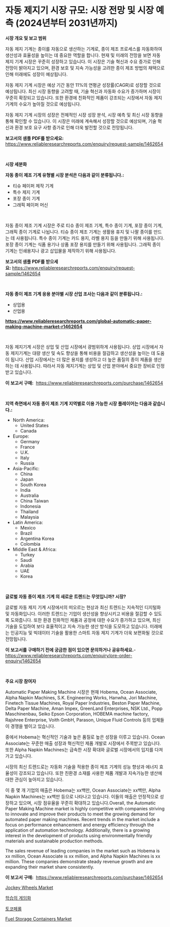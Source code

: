 <p><h1>자동 제지기 시장 규모: 시장 전망 및 시장 예측 (2024년부터 2031년까지)</h1></p><p><strong>시장 개요 및 보고 범위</strong></p>
<p><p>자동 제지 기계는 종이를 자동으로 생산하는 기계로, 종이 제조 프로세스를 자동화하여 생산성과 효율성을 높이는 데 중요한 역할을 합니다. 현재 및 미래의 전망을 보면 자동 제지 기계 시장은 꾸준히 성장하고 있습니다. 이 시장은 기술 혁신과 수요 증가로 인해 전망이 밝아지고 있으며, 환경 보호 및 지속 가능성을 고려한 종이 제조 방법의 채택으로 인해 미래에도 성장이 예상됩니다.</p><p>자동 제지 기계 시장은 예상 기간 동안 11%의 연평균 성장률(CAGR)로 성장할 것으로 예상됩니다. 최신 시장 동향을 고려할 때, 기술 혁신과 자동화 수요가 증가하며 시장이 꾸준히 확장되고 있습니다. 또한 환경에 친화적인 제품이 강조되는 시장에서 자동 제지 기계의 수요가 높아질 것으로 예상됩니다.</p><p>자동 제지 기계 시장의 성장은 전체적인 시장 성장 분석, 시장 예측 및 최신 시장 동향을 통해 확인할 수 있습니다. 이 시장은 미래에 계속해서 성장할 것으로 예상되며, 기술 혁신과 환경 보호 요구 사항 증가로 인해 더욱 발전할 것으로 전망됩니다.</p></p>
<p><strong>보고서의 샘플 PDF를 받으세요:</strong> <a href="https://www.reliableresearchreports.com/enquiry/request-sample/1462654">https://www.reliableresearchreports.com/enquiry/request-sample/1462654</a></p>
<p>&nbsp;</p>
<p><strong>시장 세분화</strong></p>
<p><strong>자동 종이 제조 기계 유형별 시장 분석은 다음과 같이 분류됩니다.:</strong></p>
<p><ul><li>티슈 페이퍼 제작 기계</li><li>특수 제지 기계</li><li>포장 종이 기계</li><li>그래픽 페이퍼 머신</li></ul></p>
<p>&nbsp;</p>
<p><p>자동 종이 제조 기계 시장은 주로 티슈 종이 제조 기계, 특수 종이 기계, 포장 종이 기계, 그래픽 종이 기계로 나뉩니다. 티슈 종이 제조 기계는 생활용 휴지 및 나팔 종이를 만드는 데 사용됩니다. 특수 종이 기계는 카드 용지, 라벨 용지 등을 만들기 위해 사용됩니다. 포장 종이 기계는 식품 용기나 상품 포장 용지를 만들기 위해 사용됩니다. 그래픽 종이 기계는 인쇄용지나 광고 삽입물을 제작하기 위해 사용됩니다.</p></p>
<p><strong>보고서의 샘플 PDF를 받으세요:</strong>&nbsp;<a href="https://www.reliableresearchreports.com/enquiry/request-sample/1462654">https://www.reliableresearchreports.com/enquiry/request-sample/1462654</a></p>
<p>&nbsp;</p>
<p><strong> 자동 종이 제조 기계 응용 분야별 시장 산업 조사는 다음과 같이 분류됩니다.:</strong></p>
<p><ul><li>상업용</li><li>산업용</li></ul></p>
<p><strong><a href="https://www.reliableresearchreports.com/global-automatic-paper-making-machine-market-r1462654">https://www.reliableresearchreports.com/global-automatic-paper-making-machine-market-r1462654</a></strong></p>
<p>&nbsp;</p>
<p><p>자동 제지기계 시장은 상업 및 산업 시장에서 광범위하게 사용됩니다. 상업 시장에서 자동 제지기계는 대량 생산 및 속도 향상을 통해 비용을 절감하고 생산성을 높이는 데 도움이 됩니다. 산업 시장에서는 더 많은 용지를 생성하고 더 높은 품질의 종이 제품을 생산하는 데 사용됩니다. 따라서 자동 제지기계는 상업 및 산업 분야에서 중요한 장비로 인정받고 있습니다.</p></p>
<p><strong>이 보고서 구매:</strong>&nbsp; <a href="https://www.reliableresearchreports.com/purchase/1462654">https://www.reliableresearchreports.com/purchase/1462654</a></p>
<p>&nbsp;</p>
<p><strong>지역 측면에서 자동 종이 제조 기계 지역별로 이용 가능한 시장 플레이어는 다음과 같습니다.:</strong></p>
<p><ul>
    <li>
        North America:
        <ul>
            <li>United States</li>
            <li>Canada</li>
        </ul>
    </li>
    <li>
        Europe:
        <ul>
            <li>Germany</li>
            <li>France</li>
            <li>U.K.</li>
            <li>Italy</li>
            <li>Russia</li>
        </ul>
    </li>
    <li>
        Asia-Pacific:
        <ul>
            <li>China</li>
            <li>Japan</li>
            <li>South Korea</li>
            <li>India</li>
            <li>Australia</li>
            <li>China Taiwan</li>
            <li>Indonesia</li>
            <li>Thailand</li>
            <li>Malaysia</li>
        </ul>
    </li>
    <li>
        Latin America:
        <ul>
            <li>Mexico</li>
            <li>Brazil</li>
            <li>Argentina Korea</li>
            <li>Colombia</li>
        </ul>
    </li>
    <li>
        Middle East & Africa:
        <ul>
            <li>Turkey</li>
            <li>Saudi</li>
            <li>Arabia</li>
            <li>UAE</li>
            <li>Korea</li>
        </ul>
    </li>
    </ul></p>
<p>&nbsp;</p>
<p><strong>글로벌 자동 종이 제조 기계 의 새로운 트렌드는 무엇입니까? 시장?</strong></p>
<p><p>글로벌 자동 제지 기계 시장에서의 떠오르는 현상과 최신 트렌드는 지속적인 디지털화 및 자동화입니다. 이러한 트렌드는 기업이 생산성을 향상시키고 비용을 절감할 수 있도록 도와줍니다. 또한 환경 친화적인 제품과 공정에 대한 수요가 증가하고 있으며, 최신 기술을 도입하여 보다 효율적이고 지속 가능한 생산 방식을 도모하고 있습니다. 미래에는 인공지능 및 빅데이터 기술을 활용한 스마트 자동 제지 기계가 더욱 보편화될 것으로 전망됩니다.</p></p>
<p><strong>이 보고서를 구매하기 전에 궁금한 점이 있으면 문의하거나 공유하세요.</strong>- <a href="https://www.reliableresearchreports.com/enquiry/pre-order-enquiry/1462654">https://www.reliableresearchreports.com/enquiry/pre-order-enquiry/1462654</a></p>
<p>&nbsp;</p>
<p><strong>주요 시장 참여자</strong></p>
<p><p>Automatic Paper Making Machine 시장은 현재 Hobema, Ocean Associate, Alpha Napkin Machines, S.K. Engineering Works, Hanwha, Jori Machine, Finetech Tissue Machines, Royal Paper Industries, Beston Paper Machine, Delta Paper Machine, Aman Impex, GreenLand Enterprises, NSK Ltd., Popp Maschinenbau, Seiko Epson Corporation, HOBEMA machine factory, Rajshree Enterprise, Voith GmbH, Parason, Unique Fluid Controls 등의 업체들이 경쟁을 벌이고 있습니다.</p><p>중에서 Hobema는 혁신적인 기술과 높은 품질로 높은 성장을 이루고 있습니다. Ocean Associate는 꾸준한 매출 성장과 혁신적인 제품 개발로 시장에서 주목받고 있습니다. 또한 Alpha Napkin Machines는 급속한 시장 확대와 글로벌 시장에서의 입지를 다져가고 있습니다.</p><p>시장의 최신 트렌드로는 자동화 기술을 적용한 종이 제조 기계의 성능 향상과 에너지 효율성이 강조되고 있습니다. 또한 친환경 소재를 사용한 제품 개발과 지속가능한 생산에 대한 관심이 높아지고 있습니다.</p><p>이 중 몇 개 기업의 매출은 Hobema는 xx백만, Ocean Associate는 xx백만, Alpha Napkin Machines는 xx백만 등으로 나타나고 있습니다. 이들의 매출은 안정적으로 성장하고 있으며, 시장 점유율을 꾸준히 확대하고 있습니다.Overall, the Automatic Paper Making Machine market is highly competitive with companies striving to innovate and improve their products to meet the growing demand for automated paper making machines. Recent trends in the market include a focus on performance enhancement and energy efficiency through the application of automation technology. Additionally, there is a growing interest in the development of products using environmentally friendly materials and sustainable production methods.</p><p>The sales revenue of leading companies in the market such as Hobema is xx million, Ocean Associate is xx million, and Alpha Napkin Machines is xx million. These companies demonstrate steady revenue growth and are expanding their market share consistently.</p></p>
<p><strong>이 보고서 구매:</strong>&nbsp;&nbsp;<a href="https://www.reliableresearchreports.com/purchase/1462654">https://www.reliableresearchreports.com/purchase/1462654</a></p>
<p><p><a href="https://github.com/prosalinda88/Market-Research-Report-List-4/blob/main/jockey-wheels-market.md">Jockey Wheels Market</a></p><p><a href="https://medium.com/@wilsoniehn789562023/%ED%95%99%EC%8A%B5-%EC%8B%9C%EC%9E%A5%EC%9D%98-%EA%B2%8C%EC%9E%84%ED%99%94-%EA%B7%9C%EB%AA%A8%EC%99%80-%EC%8B%9C%EC%9E%A5-%EB%8F%99%ED%96%A5-%EC%A0%84%EC%B2%B4-%EC%82%B0%EC%97%85-%EA%B0%9C%EC%9A%94-2024%EB%85%84%EB%B6%80%ED%84%B0-2031%EB%85%84%EA%B9%8C%EC%A7%80-9989963e0bc6">학습의 게임화</a></p><p><a href="https://medium.com/@kirby6567566/%ED%86%A0%EC%BD%94%ED%8E%98%EB%A1%A4-%EC%8B%9C%EC%9E%A5-%EA%B7%9C%EB%AA%A8-cagr-%ED%8A%B8%EB%A0%8C%EB%93%9C-2024-2030-33fe0f23af01">토코페롤</a></p><p><a href="https://github.com/NorbertYates/Market-Research-Report-List-4/blob/main/fuel-storage-containers-market.md">Fuel Storage Containers Market</a></p></p>
